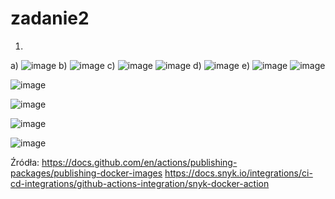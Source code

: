 # zadanie2
1.
a)
![image](https://github.com/gabrielamanka/zadanie2/assets/133596439/45f47135-cb8b-4a05-a28e-c91b7e7b5d2f)
b)
![image](https://github.com/gabrielamanka/zadanie2/assets/133596439/a3f4dea4-dae3-4865-ac60-33e65c2f8988)
c)
![image](https://github.com/gabrielamanka/zadanie2/assets/133596439/2e46c686-f1ed-48b0-a4b1-2c6714e7ddc2)
![image](https://github.com/gabrielamanka/zadanie2/assets/133596439/a27c93ae-f88f-465a-8386-43cbb832d117)
d)
![image](https://github.com/gabrielamanka/zadanie2/assets/133596439/17547f59-80e2-4b88-9eff-ed0d414df294)
e)
![image](https://github.com/gabrielamanka/zadanie2/assets/133596439/4036366f-fa97-475f-b150-4a453e853af3)
![image](https://github.com/gabrielamanka/zadanie2/assets/133596439/86eb398a-5ee4-4002-943d-66e368d0de87)

![image](https://github.com/gabrielamanka/zadanie2/assets/133596439/1a40768f-d234-40b3-b348-5512ab893b27)

![image](https://github.com/gabrielamanka/zadanie2/assets/133596439/23d391b6-096b-4e74-a827-3d614d1d106b)

![image](https://github.com/gabrielamanka/zadanie2/assets/133596439/7b1f6516-695e-4d2a-821c-32890966780f)

![image](https://github.com/gabrielamanka/zadanie2/assets/133596439/507b3d02-e687-4b40-ae98-1703b45e5299)

Źródła:
https://docs.github.com/en/actions/publishing-packages/publishing-docker-images
https://docs.snyk.io/integrations/ci-cd-integrations/github-actions-integration/snyk-docker-action
